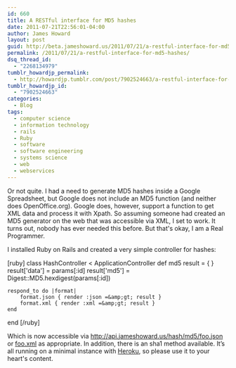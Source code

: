 ```yaml
---
id: 660
title: A RESTful interface for MD5 hashes
date: 2011-07-21T22:56:01-04:00
author: James Howard
layout: post
guid: http://beta.jameshoward.us/2011/07/21/a-restful-interface-for-md5-hashes/
permalink: /2011/07/21/a-restful-interface-for-md5-hashes/
dsq_thread_id:
  - "2268134979"
tumblr_howardjp_permalink:
  - http://howardjp.tumblr.com/post/7902524663/a-restful-interface-for-md5-hashes
tumblr_howardjp_id:
  - "7902524663"
categories:
  - Blog
tags:
  - computer science
  - information technology
  - rails
  - Ruby
  - software
  - software engineering
  - systems science
  - web
  - webservices
---
```

Or not quite.  I had a need to generate MD5 hashes inside a Google Spreadsheet, but Google does not include an MD5 function (and neither does OpenOffice.org).  Google does, however, support a function to get XML data and process it with Xpath.  So assuming someone had created an MD5 generator on the web that was accessible via XML, I set to work.  It turns out, nobody has ever needed this before.  But that's okay, I am a Real Programmer.

I installed Ruby on Rails and created a very simple controller for hashes:

[ruby]
class HashController &lt; ApplicationController
    def md5
    result = { }
    result['data'] = params[:id]
    result['md5'] = Digest::MD5.hexdigest(params[:id])

    respond_to do |format|
        format.json { render :json =&amp;gt; result }
        format.xml { render :xml =&amp;gt; result }
    end
end
[/ruby]

Which is now accessible via <a href="http://api.jameshoward.us/hash/md5/foo.json"><a href="http://api.jameshoward.us/hash/md5/foo.json">http://api.jameshoward.us/hash/md5/foo.json</a></a> or <a href="http://api.jameshoward.us/hash/md5/foo.xml">foo.xml</a> as appropriate.  In addition, there is an sha1 method available.  It&#8217;s all running on a minimal instance with <a href="http://www.heroku.com">Heroku</a>, so please use it to your heart's content.
